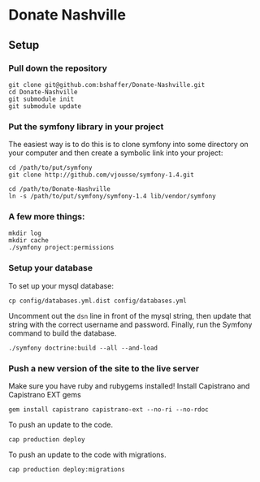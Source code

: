 Donate Nashville
================

Setup
-----

### Pull down the repository

    git clone git@github.com:bshaffer/Donate-Nashville.git
    cd Donate-Nashville
    git submodule init
    git submodule update

### Put the symfony library in your project

The easiest way is to do this is to clone symfony into some directory
on your computer and then create a symbolic link into your project:

    cd /path/to/put/symfony
    git clone http://github.com/vjousse/symfony-1.4.git
    
    cd /path/to/Donate-Nashville
    ln -s /path/to/put/symfony/symfony-1.4 lib/vendor/symfony

### A few more things:

    mkdir log
    mkdir cache
    ./symfony project:permissions

### Setup your database

To set up your mysql database:

    cp config/databases.yml.dist config/databases.yml

Uncomment out the `dsn` line in front of the mysql string,
then update that string with the correct username and password.
Finally, run the Symfony command to build the database.

    ./symfony doctrine:build --all --and-load

### Push a new version of the site to the live server

Make sure you have ruby and rubygems installed!
Install Capistrano and Capistrano EXT gems

    gem install capistrano capistrano-ext --no-ri --no-rdoc

To push an update to the code.

    cap production deploy

To push an update to the code with migrations.

    cap production deploy:migrations

